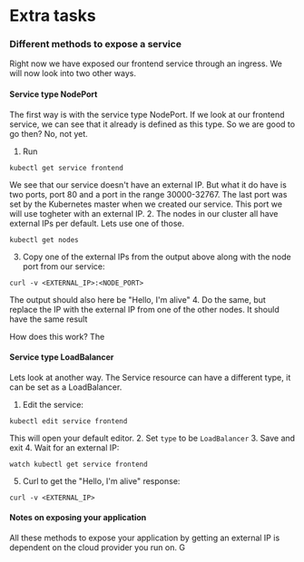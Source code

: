 # Extra tasks

### Different methods to expose a service
Right now we have exposed our frontend service through an ingress. We will now look into two other ways.

#### Service type NodePort
The first way is with the service type NodePort. If we look at our frontend service, we can see that it already is defined as this type. So we are good to go then? No, not yet.

1. Run

```
kubectl get service frontend
```

We see that our service doesn't have an external IP. But what it do have is two ports, port 80 and a port in the range 30000-32767. The last port was set by the Kubernetes master when we created our service. This port we will use togheter with an external IP.
2. The nodes in our cluster all have external IPs per default. Lets use one of those.

```
kubectl get nodes
```

3. Copy one of the external IPs from the output above along with the node port from our service:

```
curl -v <EXTERNAL_IP>:<NODE_PORT>
```

The output should also here be "Hello, I'm alive"
4. Do the same, but replace the IP with the external IP from one of the other nodes. It should have the same result

How does this work? The 

#### Service type LoadBalancer
Lets look at another way. The Service resource can have a different type, it can be set as a LoadBalancer.

1. Edit the service:

```
kubectl edit service frontend
```

This will open your default editor.
2. Set `type` to be `LoadBalancer`
3. Save and exit
4. Wait for an external IP:

```
watch kubectl get service frontend
```

5. Curl to get the "Hello, I'm alive" response:

```
curl -v <EXTERNAL_IP>
```

#### Notes on exposing your application
All these methods to expose your application by getting an external IP is dependent on the cloud provider you run on. G
